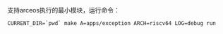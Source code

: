 支持arceos执行的最小模块，运行命令：

```shell
CURRENT_DIR=`pwd` make A=apps/exception ARCH=riscv64 LOG=debug run 
```

